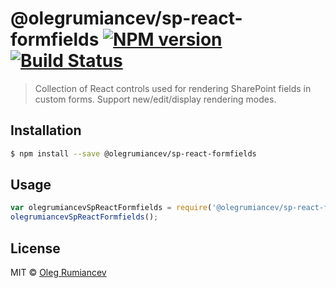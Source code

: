 # @olegrumiancev/sp-react-formfields [![NPM version](https://badge.fury.io/js/%40olegrumiancev%2Fsp-react-formfields.svg)](https://npmjs.org/package/@olegrumiancev/sp-react-formfields) [![Build Status](https://travis-ci.org/olegrumiancev/sp-react-formfields.svg?branch=master)](https://travis-ci.org/olegrumiancev/sp-react-formfields)

> Collection of React controls used for rendering SharePoint fields in custom forms. Support new/edit/display rendering modes.

## Installation

```sh
$ npm install --save @olegrumiancev/sp-react-formfields
```

## Usage

```js
var olegrumiancevSpReactFormfields = require('@olegrumiancev/sp-react-formfields');
olegrumiancevSpReactFormfields();
```

## License

MIT © [Oleg Rumiancev](https://github.com/olegrumiancev)
